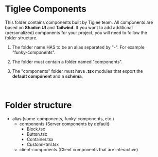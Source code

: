 # Tiglee Components

This folder contains components built by Tiglee team. All components are based on **Shadcn UI** and **Tailwind**. If you want to add additional (personalized) components for your project, you will need to follow the folder structure.

1. The folder name HAS to be an alias separated by "-". For example "funky-components".

2. The folder must contain a folder named "components".

3. The "components" folder must have **.tsx** modules that export the **default component** and a **schema**.

<br/>

# Folder structure

- alias (some-components, funky-components, etc.)
  - components (Server components by default)
    - Block.tsx
    - Button.tsx
    - Container.tsx
    - CustomHtml.tsx
  - client-components (Client components that are interactive)